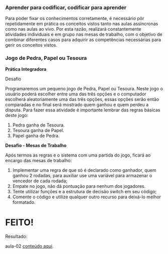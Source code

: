 ### Aprender para codificar, codificar para aprender


Para poder fixar os conhecimentos corretamente, é necessário pôr repetidamente em prática os conceitos vistos tanto nas aulas assíncronas como nas aulas ao vivo. Por esta razão, realizará constantemente atividades individuais e em grupo nas mesas de trabalho, com o objetivo de combinar diferentes casos para adquirir as competências necessárias para gerir os conceitos vistos.

### Jogo de Pedra, Papel ou Tesoura

**Prática Integradora**

Desafio


Programaremos um pequeno jogo de Pedra, Papel ou Tesoura. Neste jogo o usuário poderá escolher entre uma das três opções e o computador escolherá aleatoriamente uma das três opções, essas opções serão então comparadas e no final será mostrado quem ganhou e quem perdeu a disputa. Para fazer essa atividade é importante lembrar das regras básicas deste jogo:

1. Pedra ganha de Tesoura.
2. Tesoura ganha de Papel.
3. Papel ganha de Pedra.

**Desafio - Mesas de Trabalho**

Após termos as regras e o sistema com uma partida do jogo, ficará ao encargo das mesas de trabalho:

1. Implementar uma regra de que só é declarado como ganhador, quem ganhou 2 rodadas, para auxiliar use uma variável para armazenar o vencedor de cada rodada;
2. Empate no jogo, não dá pontuação para nenhum dos jogadores.
3. Tente utilizar funções e a estrutura de decisão switch em seu código;
4. Comente o código e utilize qualquer outro recurso para deixá-lo melhor formatado.


# FEITO! 

Resultado:

aula-02 [conteúdo aqui](../Praticas_integradoras/aula-02/).